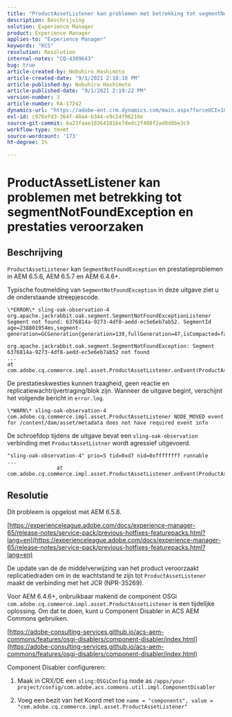 ```yaml
---
title: "ProductAssetListener kan problemen met betrekking tot segmentNotFoundException en prestaties veroorzaken"
description: Beschrijving
solution: Experience Manager
product: Experience Manager
applies-to: "Experience Manager"
keywords: "KCS"
resolution: Resolution
internal-notes: "CQ-4309643"
bug: true
article-created-by: Nobuhiro Hashimoto
article-created-date: "9/1/2021 2:18:18 PM"
article-published-by: Nobuhiro Hashimoto
article-published-date: "9/1/2021 2:19:22 PM"
version-number: 3
article-number: KA-17242
dynamics-url: "https://adobe-ent.crm.dynamics.com/main.aspx?forceUCI=1&pagetype=entityrecord&etn=knowledgearticle&id=a27a3073-2f0b-ec11-b6e6-00224808dc0d"
exl-id: c976efd3-364f-40a4-b344-e9c24f96216e
source-git-commit: 6a23faae10364181be7dedc2f408f2ad8d8be3c9
workflow-type: tm+mt
source-wordcount: '173'
ht-degree: 1%

---
```


# ProductAssetListener kan problemen met betrekking tot segmentNotFoundException en prestaties veroorzaken

## Beschrijving


`ProductAssetListener` kan `SegmentNotFoundException` en prestatieproblemen in AEM 6.5.6, AEM 6.5.7 en AEM 6.4.6+.



Typische foutmelding van `SegmentNotFoundException` in deze uitgave ziet u de onderstaande streepjescode.

```
\*ERROR\* sling-oak-observation-4 org.apache.jackrabbit.oak.segment.SegmentNotFoundExceptionListener
Segment not found: 6376814a-9273-4df8-aedd-ec5e6eb7ab52. SegmentId age=238801954ms,segment-generation=GCGeneration{generation=139,fullGeneration=47,isCompacted=false}

org.apache.jackrabbit.oak.segment.SegmentNotFoundException: Segment 6376814a-9273-4df8-aedd-ec5e6eb7ab52 not found
...
at com.adobe.cq.commerce.impl.asset.ProductAssetListener.onEvent(ProductAssetListener.java:153)
```


De prestatieskwesties kunnen traagheid, geen reactie en replicatiewachtrijvertraging/blok zijn. Wanneer de uitgave begint, verschijnt het volgende bericht in `error.log`.

```
\*WARN\* sling-oak-observation-4 com.adobe.cq.commerce.impl.asset.ProductAssetListener NODE_MOVED event
for /content/dam/asset/metadata does not have required event info
```


De schroefdop tijdens de uitgave bevat een `sling-oak-observation` verbinding met `ProductAssetListner` wordt agressief uitgevoerd.

```
"sling-oak-observation-4" prio=5 tid=0xd7 nid=0xffffffff runnable 
...
                at com.adobe.cq.commerce.impl.asset.ProductAssetListener.onEvent(ProductAssetListener.java:153)
```

## Resolutie


Dit probleem is opgelost met AEM 6.5.8.

[https://experienceleague.adobe.com/docs/experience-manager-65/release-notes/service-pack/previous-hotfixes-featurepacks.html?lang=en](https://experienceleague.adobe.com/docs/experience-manager-65/release-notes/service-pack/previous-hotfixes-featurepacks.html?lang=en)

De update van de de middelverwijzing van het product veroorzaakt replicatiedraden om in de wachtstand te zijn tot `ProductAssetListener` maakt de verbinding met het JCR (NPR-35269).



Voor AEM 6.4.6+, onbruikbaar makend de component OSGi `com.adobe.cq.commerce.impl.asset.ProductAssetListener` is een tijdelijke oplossing. Om dat te doen, kunt u Component Disabler in ACS AEM Commons gebruiken.

[https://adobe-consulting-services.github.io/acs-aem-commons/features/osgi-disablers/component-disabler/index.html](https://adobe-consulting-services.github.io/acs-aem-commons/features/osgi-disablers/component-disabler/index.html)



Component Disabler configureren:

1. Maak in CRX/DE een `sling:OSGiConfig` node as `/apps/your project/config/com.adobe.acs.commons.util.impl.ComponentDisabler`

2. Voeg een bezit van het Koord met toe `name = "components", value =  "com.adobe.cq.commerce.impl.asset.ProductAssetListener"`
